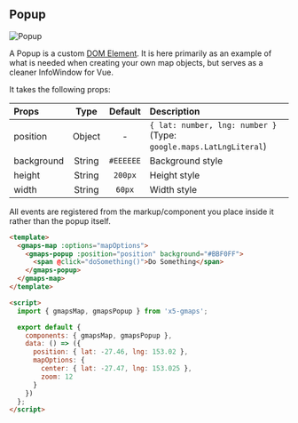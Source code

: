 ## Popup

![Popup](~@img/readme-popup.png)

A Popup is a custom [DOM Element](https://developers.google.com/maps/documentation/javascript/reference/overlay-view). It is here primarily as an example of what is needed when creating your own map objects, but serves as a cleaner InfoWindow for Vue.

It takes the following props:

| Props      |  Type  |  Default  | Description                                                        |
| :--------- | :----: | :-------: | :----------------------------------------------------------------- |
| position   | Object |     -     | `{ lat: number, lng: number }` (Type: `google.maps.LatLngLiteral`) |
| background | String | `#EEEEEE` | Background style                                                   |
| height     | String |  `200px`  | Height style                                                       |
| width      | String |  `60px`   | Width style                                                        |

All events are registered from the markup/component you place inside it rather than the popup itself.

```html
<template>
  <gmaps-map :options="mapOptions">
    <gmaps-popup :position="position" background="#BBF0FF">
      <span @click="doSomething()">Do Something</span>
    </gmaps-popup>
  </gmaps-map>
</template>

<script>
  import { gmapsMap, gmapsPopup } from 'x5-gmaps';

  export default {
    components: { gmapsMap, gmapsPopup },
    data: () => ({
      position: { lat: -27.46, lng: 153.02 },
      mapOptions: {
        center: { lat: -27.47, lng: 153.025 },
        zoom: 12
      }
    })
  };
</script>
```

